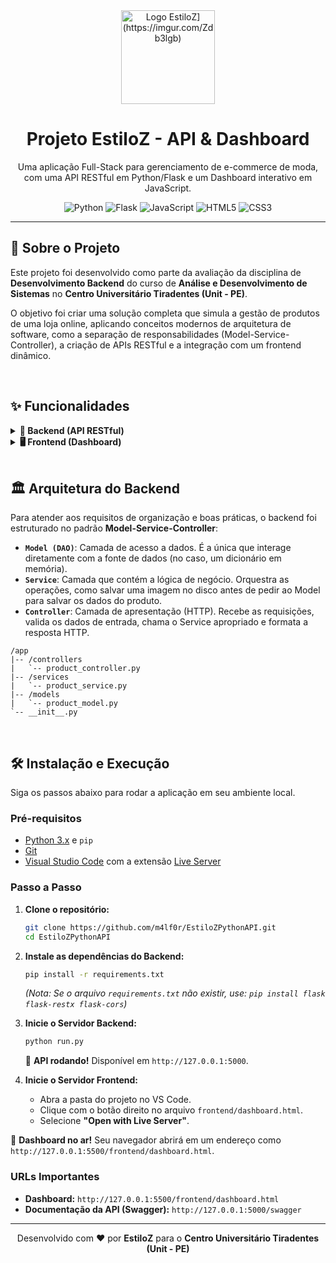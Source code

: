 <div align="center">
  <img src="https://i.imgur.com/Zdb3lgb.jpeg" width="150" alt="Logo EstiloZ](https://imgur.com/Zdb3lgb)">
  <h1>Projeto EstiloZ - API & Dashboard</h1>
  <p>Uma aplicação Full-Stack para gerenciamento de e-commerce de moda, com uma API RESTful em Python/Flask e um Dashboard interativo em JavaScript.</p>
  <p>
    <img src="https://img.shields.io/badge/Python-3776AB?style=for-the-badge&logo=python&logoColor=white" alt="Python">
    <img src="https://img.shields.io/badge/Flask-000000?style=for-the-badge&logo=flask&logoColor=white" alt="Flask">
    <img src="https://img.shields.io/badge/JavaScript-F7DF1E?style=for-the-badge&logo=javascript&logoColor=black" alt="JavaScript">
    <img src="https://img.shields.io/badge/HTML5-E34F26?style=for-the-badge&logo=html5&logoColor=white" alt="HTML5">
    <img src="https://img.shields.io/badge/CSS3-1572B6?style=for-the-badge&logo=css3&logoColor=white" alt="CSS3">
  </p>
</div>

---

## 📑 Sobre o Projeto

Este projeto foi desenvolvido como parte da avaliação da disciplina de **Desenvolvimento Backend** do curso de **Análise e Desenvolvimento de Sistemas** no **Centro Universitário Tiradentes (Unit - PE)**.

O objetivo foi criar uma solução completa que simula a gestão de produtos de uma loja online, aplicando conceitos modernos de arquitetura de software, como a separação de responsabilidades (Model-Service-Controller), a criação de APIs RESTful e a integração com um frontend dinâmico.

<br>

## ✨ Funcionalidades

<details>
  <summary><strong>🤖 Backend (API RESTful)</strong></summary>
  <ul>
    <li>✅ <strong>CRUD Completo de Produtos:</strong> Endpoints para Criar, Ler, Atualizar e Deletar produtos.</li>
    <li>🖼️ <strong>Upload de Imagens:</strong> Lógica para receber, salvar e servir imagens dos produtos.</li>
    <li>📚 <strong>Documentação Automática com Swagger:</strong> Interface interativa para testar e entender a API, gerada automaticamente pelo Flask-RESTX.</li>
    <li>🔐 <strong>CORS Habilitado:</strong> Configuração para permitir a comunicação segura com o frontend.</li>
    <li>🗂️ <strong>Arquitetura em Camadas:</strong> Código organizado em <strong>Model, Service e Controller</strong> para maior manutenibilidade e escalabilidade.</li>
  </ul>
</details>

<details>
  <summary><strong>🖥️ Frontend (Dashboard)</strong></summary>
  <ul>
    <li>📊 <strong>Interface Intuitiva:</strong> Um painel de controle claro e funcional para gerenciar todo o catálogo.</li>
    <li>📝 <strong>Formulário Dinâmico:</strong> Um único formulário para criar e editar produtos, com preenchimento automático para edições.</li>
    <li>🖼️ <strong>Visualização de Imagens:</strong> Exibição de miniaturas das imagens na tabela de produtos.</li>
    <li>🔗 <strong>Categorização Aninhada:</strong> Seleção de categoria principal que atualiza dinamicamente as opções de sub-categoria.</li>
    <li>🖌️ <strong>Ações Rápidas com Ícones:</strong> Botões de editar (lápis) e remover (lixeira) usando Font Awesome.</li>
  </ul>
</details>

<br>

## 🏛️ Arquitetura do Backend

Para atender aos requisitos de organização e boas práticas, o backend foi estruturado no padrão **Model-Service-Controller**:

-   **`Model (DAO)`**: Camada de acesso a dados. É a única que interage diretamente com a fonte de dados (no caso, um dicionário em memória).
-   **`Service`**: Camada que contém a lógica de negócio. Orquestra as operações, como salvar uma imagem no disco antes de pedir ao Model para salvar os dados do produto.
-   **`Controller`**: Camada de apresentação (HTTP). Recebe as requisições, valida os dados de entrada, chama o Service apropriado e formata a resposta HTTP.

```
/app
|-- /controllers
|   `-- product_controller.py
|-- /services
|   `-- product_service.py
|-- /models
|   `-- product_model.py
`-- __init__.py
```

<br>

## 🛠️ Instalação e Execução

Siga os passos abaixo para rodar a aplicação em seu ambiente local.

### Pré-requisitos
-   [Python 3.x](https://www.python.org/downloads/) e `pip`
-   [Git](https://git-scm.com/)
-   [Visual Studio Code](https://code.visualstudio.com/) com a extensão [Live Server](https://marketplace.visualstudio.com/items?itemName=ritwickdey.LiveServer)

### Passo a Passo

1.  **Clone o repositório:**
    ```bash
    git clone https://github.com/m4lf0r/EstiloZPythonAPI.git
    cd EstiloZPythonAPI
    ```

2.  **Instale as dependências do Backend:**
    ```bash
    pip install -r requirements.txt
    ```
    *(Nota: Se o arquivo `requirements.txt` não existir, use: `pip install flask flask-restx flask-cors`)*

3.  **Inicie o Servidor Backend:**
    ```bash
    python run.py
    ```
    🎉 **API rodando!** Disponível em `http://127.0.0.1:5000`.

4.  **Inicie o Servidor Frontend:**
    -   Abra a pasta do projeto no VS Code.
    -   Clique com o botão direito no arquivo `frontend/dashboard.html`.
    -   Selecione **"Open with Live Server"**.

🎉 **Dashboard no ar!** Seu navegador abrirá em um endereço como `http://127.0.0.1:5500/frontend/dashboard.html`.

### URLs Importantes
-   **Dashboard:** `http://127.0.0.1:5500/frontend/dashboard.html`
-   **Documentação da API (Swagger):** `http://127.0.0.1:5000/swagger`

---

<div align="center">
  <p>Desenvolvido com ❤️ por <strong>EstiloZ</strong> para o <strong>Centro Universitário Tiradentes (Unit - PE)</strong></p>
</div>
